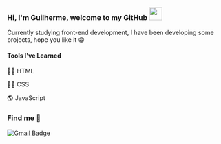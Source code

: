 ### Hi, I'm Guilherme, welcome to my GitHub <img src="https://media.giphy.com/media/hvRJCLFzcasrR4ia7z/giphy.gif" width="30" >

Currently studying front-end development, I have been developing some projects, hope you like it 😁

#### Tools I've Learned

🐱‍👓 HTML

🐱‍💻 CSS

🌎 JavaScript

### Find me 📧
[![Gmail Badge](https://img.shields.io/badge/-guilhermdesouza.dev@gmail.com-c14438?style=flat-square&logo=Gmail&logoColor=white&link=mailto:guilhermedesouza.dev@gmail.com)](mailto:guilhermedesouza.dev@gmail.com)
